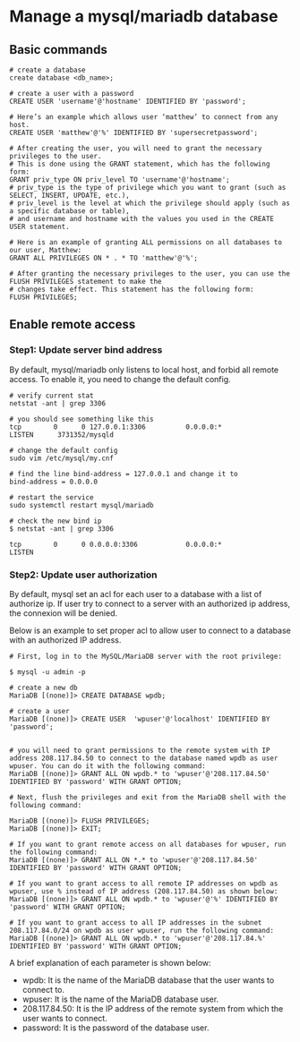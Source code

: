# Manage a mysql/mariadb database

## Basic commands 
```mysql
# create a database
create database <db_name>;

# create a user with a password
CREATE USER 'username'@'hostname' IDENTIFIED BY 'password';

# Here’s an example which allows user ‘matthew’ to connect from any host.
CREATE USER 'matthew'@'%' IDENTIFIED BY 'supersecretpassword';

# After creating the user, you will need to grant the necessary privileges to the user. 
# This is done using the GRANT statement, which has the following form:
GRANT priv_type ON priv_level TO 'username'@'hostname';
# priv_type is the type of privilege which you want to grant (such as SELECT, INSERT, UPDATE, etc.), 
# priv_level is the level at which the privilege should apply (such as a specific database or table), 
# and username and hostname with the values you used in the CREATE USER statement.

# Here is an example of granting ALL permissions on all databases to our user, Matthew:
GRANT ALL PRIVILEGES ON * . * TO 'matthew'@'%';

# After granting the necessary privileges to the user, you can use the FLUSH PRIVILEGES statement to make the 
# changes take effect. This statement has the following form:
FLUSH PRIVILEGES;
```

## Enable remote access

### Step1: Update server bind address

By default, mysql/mariadb only listens to local host, and forbid all remote access. To enable it, you need to change
the default config.

```shell
# verify current stat
netstat -ant | grep 3306

# you should see something like this
tcp        0      0 127.0.0.1:3306          0.0.0.0:*               LISTEN      3731352/mysqld  
 
# change the default config
sudo vim /etc/mysql/my.cnf

# find the line bind-address = 127.0.0.1 and change it to 
bind-address = 0.0.0.0

# restart the service 
sudo systemctl restart mysql/mariadb

# check the new bind ip
$ netstat -ant | grep 3306

tcp        0      0 0.0.0.0:3306            0.0.0.0:*               LISTEN
```

### Step2: Update user authorization

By default, mysql set an acl for each user to a database with a list of authorize ip. If user try to connect to a server
with an authorized ip address, the connexion will be denied.

Below is an example to set proper acl to allow user to connect to a database with an authorized IP address.

```shell
# First, log in to the MySQL/MariaDB server with the root privilege:

$ mysql -u admin -p

# create a new db
MariaDB [(none)]> CREATE DATABASE wpdb;

# create a user 
MariaDB [(none)]> CREATE USER  'wpuser'@'localhost' IDENTIFIED BY 'password';


# you will need to grant permissions to the remote system with IP address 208.117.84.50 to connect to the database named wpdb as user wpuser. You can do it with the following command:
MariaDB [(none)]> GRANT ALL ON wpdb.* to 'wpuser'@'208.117.84.50' IDENTIFIED BY 'password' WITH GRANT OPTION;

# Next, flush the privileges and exit from the MariaDB shell with the following command:

MariaDB [(none)]> FLUSH PRIVILEGES;
MariaDB [(none)]> EXIT;

# If you want to grant remote access on all databases for wpuser, run the following command:
MariaDB [(none)]> GRANT ALL ON *.* to 'wpuser'@'208.117.84.50' IDENTIFIED BY 'password' WITH GRANT OPTION;

# If you want to grant access to all remote IP addresses on wpdb as wpuser, use % instead of IP address (208.117.84.50) as shown below:
MariaDB [(none)]> GRANT ALL ON wpdb.* to 'wpuser'@'%' IDENTIFIED BY 'password' WITH GRANT OPTION;

# If you want to grant access to all IP addresses in the subnet 208.117.84.0/24 on wpdb as user wpuser, run the following command:
MariaDB [(none)]> GRANT ALL ON wpdb.* to 'wpuser'@'208.117.84.%' IDENTIFIED BY 'password' WITH GRANT OPTION;
```

A brief explanation of each parameter is shown below:

- wpdb: It is the name of the MariaDB database that the user wants to connect to.
- wpuser: It is the name of the MariaDB database user.
- 208.117.84.50: It is the IP address of the remote system from which the user wants to connect.
- password: It is the password of the database user.


